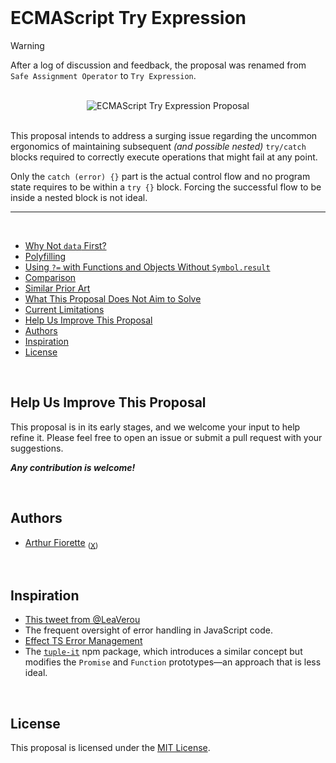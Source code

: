 <br />

<h1>ECMAScript Try Expression</h1>

> [!WARNING]  
> After a log of discussion and feedback, the proposal was renamed from `Safe Assignment Operator` to `Try Expression`.

<br />

<div align="center">
  <img srg="./assets/logo.png" alt="ECMAScript Try Expression Proposal" />
</div>

<br />

This proposal intends to address a surging issue regarding the uncommon ergonomics of maintaining subsequent _(and possible nested)_ `try/catch` blocks required to correctly execute operations that might fail at any point.

Only the `catch (error) {}` part is the actual control flow and no program state requires to be within a `try {}` block. Forcing the successful flow to be inside a nested block is not ideal.

<hr />
<br />

- [Why Not `data` First?](#why-not-data-first)
- [Polyfilling](#polyfilling)
- [Using `?=` with Functions and Objects Without `Symbol.result`](#using--with-functions-and-objects-without-symbolresult)
- [Comparison](#comparison)
- [Similar Prior Art](#similar-prior-art)
- [What This Proposal Does Not Aim to Solve](#what-this-proposal-does-not-aim-to-solve)
- [Current Limitations](#current-limitations)
- [Help Us Improve This Proposal](#help-us-improve-this-proposal)
- [Authors](#authors)
- [Inspiration](#inspiration)
- [License](#license)

<br />

<!-- ## Motivation

- **Simplified Error Handling**: Streamline error management by eliminating the need for try-catch blocks.
- **Enhanced Readability**: Improve code clarity by reducing nesting and making the flow of error handling more intuitive.
- **Consistency Across APIs**: Establish a uniform approach to error handling across various APIs, ensuring predictable behavior.
- **Improved Security**: Reduce the risk of overlooking error handling, thereby enhancing the overall security of the code.

<br />

<!-- credits to https://www.youtube.com/watch?v=SloZE4i4Zfk --/>

How often have you seen code like this?

```ts
async function getData() {
  const response = await fetch("https://api.example.com/data")
  const json = await response.json()
  return validationSchema.parse(json)
}
```

The issue with the above function is that it can fail silently, potentially crashing your program without any explicit warning.

1. `fetch` can reject.
2. `json` can reject.
3. `parse` can throw.
4. Each of these can produce multiple types of errors.

To address this, we propose the adoption of a new operator, `?=`, which facilitates more concise and readable error handling.

```ts
async function getData() {
  const [requestError, response] ?= await fetch(
    "https://api.example.com/data"
  )

  if (requestError) {
    handleRequestError(requestError)
    return
  }

  const [parseError, json] ?= await response.json()

  if (parseError) {
    handleParseError(parseError)
    return
  }

  const [validationError, data] ?= validationSchema.parse(json)

  if (validationError) {
    handleValidationError(validationError)
    return
  }

  return data
}
```

<br />

Please refer to the [What This Proposal Does Not Aim to Solve](#what-this-proposal-does-not-aim-to-solve) section to understand the limitations of this proposal.

<br />

## Proposed Features

This proposal aims to introduce the following features:

<br />

### `Symbol.result`

Any object that implements the `Symbol.result` method can be used with the `?=` operator.

```ts
function example() {
  return {
    [Symbol.result]() {
      return [new Error("123"), null]
    },
  }
}

const [error, result] ?= example() // Function.prototype also implements Symbol.result
// const [error, result] = example[Symbol.result]()

// error is Error('123')
```

The `Symbol.result` method must return a tuple, where the first element represents the error and the second element represents the result.

[Why Not `data` First?](#why-not-data-first)

<br />

### The Safe Assignment Operator (`?=`)

The `?=` operator invokes the `Symbol.result` method on the object or function on the right side of the operator, ensuring that errors and results are consistently handled in a structured manner.

```ts
const obj = {
  [Symbol.result]() {
    return [new Error("Error"), null]
  },
}

const [error, data] ?= obj
// const [error, data] = obj[Symbol.result]()
```

```ts
function action() {
  return 'data'
}

const [error, data] ?= action(argument)
// const [error, data] = action[Symbol.result](argument)
```

The result should conform to the format `[error, null | undefined]` or `[null, data]`.

#### Usage in Functions

When the `?=` operator is used within a function, all parameters passed to that function are forwarded to the `Symbol.result` method.

```ts
declare function action(argument: string): string

const [error, data] ?= action(argument1, argument2, ...)
// const [error, data] = action[Symbol.result](argument, argument2, ...)
```

#### Usage with Objects

When the `?=` operator is used with an object, no parameters are passed to the `Symbol.result` method.

```ts
declare const obj: { [Symbol.result]: () => any }

const [error, data] ?= obj
// const [error, data] = obj[Symbol.result]()
```

<br />

### Recursive Handling

The `[error, null]` tuple is generated upon the first error encountered. However, if the `data` in a `[null, data]` tuple also implements a `Symbol.result` method, it will be invoked recursively.

```ts
const obj = {
  [Symbol.result]() {
    return [
      null,
      {
        [Symbol.result]() {
          return [new Error("Error"), null]
        },
      },
    ]
  },
}

const [error, data] ?= obj
// const [error, data] = obj[Symbol.result]()

// error is  Error('string')
```

These behaviors facilitate handling various situations involving promises or objects with `Symbol.result` methods:

- `async function(): Promise<T>`
- `function(): T`
- `function(): T | Promise<T>`

These cases may involve 0 to 2 levels of nested objects with `Symbol.result` methods, and the operator is designed to handle all of them correctly.

<br />

### Promises

A `Promise` is the only other implementation, besides `Function`, that can be used with the `?=` operator.

```ts
const promise = getPromise()
const [error, data] ?= await promise
// const [error, data] = await promise[Symbol.result]()
```

You may have noticed that `await` and `?=` can be used together, and that's perfectly fine. Due to the [Recursive Handling](#recursive-handling) feature, there are no issues with combining them in this way.

```ts
const [error, data] ?= await getPromise()
// const [error, data] = await getPromise[Symbol.result]()
```

The execution will follow this order:

1. `getPromise[Symbol.result]()` might throw an error when called (if it's a synchronous function returning a promise).
2. If **an** error is thrown, it will be assigned to `error`, and execution will halt.
3. If **no** error is thrown, the result will be assigned to `data`. Since `data` is a promise and promises have a `Symbol.result` method, it will be handled recursively.
4. If the promise **rejects**, the error will be assigned to `error`, and execution will stop.
5. If the promise **resolves**, the result will be assigned to `data`.

<br />

### `using` Statement

The `using` or `await using` statement should also work with the `?=` operator. It will perform similarly to a standard `using x = y` statement.

Note that errors thrown when disposing of a resource are not caught by the `?=` operator, just as they are not handled by other current features.

```ts
try {
  using a = b
} catch(error) {
  // handle
}

// now becomes
using [error, a] ?= b

// or with async

try {
  await using a = b
} catch(error) {
  // handle
}

// now becomes
await using [error, a] ?= b
```

The `using` management flow is applied only when `error` is `null` or `undefined`, and `a` is truthy and has a `Symbol.dispose` method.

<br />

## Try/Catch Is Not Enough

<!-- credits to https://x.com/LeaVerou/status/1819381809773216099 --/>

The `try {}` block is rarely useful, as its scoping lacks conceptual significance. It often functions more as a code annotation rather than a control flow construct. Unlike control flow blocks, there is no program state that is meaningful only within a `try {}` block.

In contrast, the `catch {}` block **is** actual control flow, and its scoping is meaningful and relevant.

Using `try/catch` blocks has **two main syntax problems**:

```js
// Nests 1 level for each error handling block
async function readData(filename) {
  try {
    const fileContent = await fs.readFile(filename, "utf8")

    try {
      const json = JSON.parse(fileContent)

      return json.data
    } catch (error) {
      handleJsonError(error)
      return
    }
  } catch (error) {
    handleFileError(error)
    return
  }
}

// Declares reassignable variables outside the block, which is undesirable
async function readData(filename) {
  let fileContent
  let json

  try {
    fileContent = await fs.readFile(filename, "utf8")
  } catch (error) {
    handleFileError(error)
    return
  }

  try {
    json = JSON.parse(fileContent)
  } catch (error) {
    handleJsonError(error)
    return
  }

  return json.data
}
```

<br />

## Why Not `data` First?

In Go, the convention is to place the data variable first, and you might wonder why we don't follow the same approach in JavaScript. In Go, this is the standard way to call a function. However, in JavaScript, we already have the option to use `const data = fn()` and choose to ignore the error, which is precisely the issue we are trying to address.

If someone is using `?=` as their assignment operator, it is because they want to ensure that they handle errors and avoid forgetting them. Placing the data first would contradict this principle, as it prioritizes the result over error handling.

```ts
// ignores errors!
const data = fn()

// Look how simple it is to forget to handle the error
const [data] ?= fn()

// This is the way to go
const [error, data] ?= fn()
```

If you want to suppress the error (which is **different** from ignoring the possibility of a function throwing an error), you can simply do the following:

```ts
// This suppresses the error (ignores it and doesn't re-throw it)
const [, data] ?= fn()
```

This approach is much more explicit and readable because it acknowledges that there might be an error, but indicates that you do not care about it.

The above method is also known as "try-catch calaboca" (a Brazilian term) and can be rewritten as:

```ts
let data
try {
  data = fn()
} catch {}
```

Complete discussion about this topic at https://github.com/arthurfiorette/try-expression/issues/13 if the reader is interested.

<br />

## Polyfilling

This proposal can be polyfilled using the code provided at [`polyfill.js`](./polyfill.js).

However, the `?=` operator itself cannot be polyfilled directly. When targeting older JavaScript environments, a post-processor should be used to transform the `?=` operator into the corresponding `[Symbol.result]` calls.

```ts
const [error, data] ?= await asyncAction(arg1, arg2)
// should become
const [error, data] = await asyncAction[Symbol.result](arg1, arg2)
```

```ts
const [error, data] ?= action()
// should become
const [error, data] = action[Symbol.result]()
```

```ts
const [error, data] ?= obj
// should become
const [error, data] = obj[Symbol.result]()
```

<br />

## Using `?=` with Functions and Objects Without `Symbol.result`

If the function or object does not implement a `Symbol.result` method, the `?=` operator should throw a `TypeError`.

<br />

## Comparison

The `?=` operator and the `Symbol.result` proposal do not introduce new logic to the language. In fact, everything this proposal aims to achieve can already be accomplished with current, though _verbose and error-prone_, language features.

```ts
try {
  // try expression
} catch (error) {
  // catch code
}

// or

promise // try expression
  .catch((error) => {
    // catch code
  })
```

is equivalent to:

```ts
const [error, data] ?= expression

if (error) {
  // catch code
} else {
  // try code
}
```

<br />

## Similar Prior Art

This pattern is architecturally present in many languages:

- **Go**
  - [Error Handling](https://go.dev/blog/error-handling-and-go)
- **Rust**
  - [`?` Operator](https://doc.rust-lang.org/rust-by-example/error/result/enter_question_mark.html#introducing-)
  - [`Result` Type](https://doc.rust-lang.org/rust-by-example/error/result.html#result)
- **Swift**
  - [The `try?` Operator](https://docs.swift.org/swift-book/documentation/the-swift-programming-language/errorhandling/#Converting-Errors-to-Optional-Values)
- **Zig**
  - [`try` Keyword](https://ziglang.org/documentation/0.10.1/#try)
- _And many others..._

While this proposal cannot offer the same level of type safety or strictness as these languages—due to JavaScript's dynamic nature and the fact that the `throw` statement can throw anything—it aims to make error handling more consistent and manageable.

<br />

## What This Proposal Does Not Aim to Solve

1. **Strict Type Enforcement for Errors**: The `throw` statement in JavaScript can throw any type of value. This proposal does not impose type safety on error handling and will not introduce types into the language. It also will not be extended to TypeScript. For more information, see [microsoft/typescript#13219](https://github.com/Microsoft/TypeScript/issues/13219).

2. **Automatic Error Handling**: While this proposal facilitates error handling, it does not automatically handle errors for you. You will still need to write the necessary code to manage errors; the proposal simply aims to make this process easier and more consistent.

<br />

## Current Limitations

While this proposal is still in its early stages, we are aware of several limitations and areas that need further development:

1. **Nomenclature for `Symbol.result` Methods**: We need to establish a term for objects and functions that implement `Symbol.result` methods. Possible terms include _Resultable_ or _Errorable_, but this needs to be defined.

2. **Usage of `this`**: The behavior of `this` within the context of `Symbol.result` has not yet been tested or documented. This is an area that requires further exploration and documentation.

3. **Handling `finally` Blocks**: There are currently no syntax improvements for handling `finally` blocks. However, you can still use the `finally` block as you normally would:

```ts
try {
  // try code
} catch {
  // catch errors
} finally {
  // finally code
}

// Needs to be done as follows

const [error, data] ?= action()

try {
  if (error) {
    // catch errors
  } else {
    // try code
  }
} finally {
  // finally code
}
```

<br /> -->

## Help Us Improve This Proposal

This proposal is in its early stages, and we welcome your input to help refine it. Please feel free to open an issue or submit a pull request with your suggestions.

**_Any contribution is welcome!_**

<br />

## Authors

- [Arthur Fiorette](https://github.com/arthurfiorette) <sub>([X](https://x.com/arthurfiorette))</sub>

<br />

## Inspiration

- [This tweet from @LeaVerou](https://x.com/LeaVerou/status/1819381809773216099)
- The frequent oversight of error handling in JavaScript code.
- [Effect TS Error Management](https://effect.website/docs/guides/error-management)
- The [`tuple-it`](https://www.npmjs.com/package/tuple-it) npm package, which introduces a similar concept but modifies the `Promise` and `Function` prototypes—an approach that is less ideal.

<br />

## License

This proposal is licensed under the [MIT License](./LICENSE).

<br />

